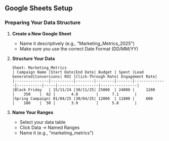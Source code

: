 ## Google Sheets Setup

### Preparing Your Data Structure

1. **Create a New Google Sheet**

   - Name it descriptively (e.g., "Marketing_Metrics_2025")
   - Make sure you use the correct Date Format (DD/MM/YY)
   

2. **Structure Your Data**
   ```
   Sheet: Marketing_Metrics
   | Campaign Name |Start Date|End Date| Budget | Spent |Lead Generated|Conversions| ROI |Click-Through Rate| Engagement Rate|
   |---------------|----------|--------|--------|-------|--------------|-----------|-----|------------------|----------------|
   |Black Friday   | 15/11/24 |30/11/25| 25000  | 24000 |     1200     |    350    |  62 |       4.8        |      7.1       |
   |Spring Campaign| 01/04/25 |30/04/25| 12000  | 11800 |     600      |    180    |  50 |       3.9        |      5.8       |
   ```

3. **Name Your Ranges**
   - Select your data table
   - Click Data → Named Ranges
   - Name it (e.g., "marketing_metrics")

